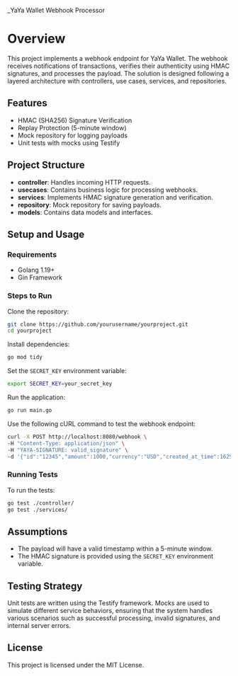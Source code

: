 _YaYa Wallet Webhook Processor
# Overview

This project implements a webhook endpoint for YaYa Wallet. The webhook receives notifications of transactions, verifies their authenticity using HMAC signatures, and processes the payload. The solution is designed following a layered architecture with controllers, use cases, services, and repositories.

## Features

- HMAC (SHA256) Signature Verification
- Replay Protection (5-minute window)
- Mock repository for logging payloads
- Unit tests with mocks using Testify

## Project Structure

- **controller**: Handles incoming HTTP requests.
- **usecases**: Contains business logic for processing webhooks.
- **services**: Implements HMAC signature generation and verification.
- **repository**: Mock repository for saving payloads.
- **models**: Contains data models and interfaces.

## Setup and Usage

### Requirements

- Golang 1.19+
- Gin Framework

### Steps to Run

Clone the repository:

```bash
git clone https://github.com/yourusername/yourproject.git
cd yourproject
```

Install dependencies:

```bash
go mod tidy
```

Set the `SECRET_KEY` environment variable:

```bash
export SECRET_KEY=your_secret_key
```

Run the application:

```bash
go run main.go
```

Use the following cURL command to test the webhook endpoint:

```bash
curl -X POST http://localhost:8080/webhook \
-H "Content-Type: application/json" \
-H "YAYA-SIGNATURE: valid_signature" \
-d '{"id":"12345","amount":1000,"currency":"USD","created_at_time":1625097600,"timestamp":1625097600,"cause":"Payment","full_name":"John Doe","account_name":"john.doe@example.com","invoice_url":"http://example.com/invoice/12345"}'
```

### Running Tests

To run the tests:

```bash
go test ./controller/
go test ./services/
```

## Assumptions

- The payload will have a valid timestamp within a 5-minute window.
- The HMAC signature is provided using the `SECRET_KEY` environment variable.

## Testing Strategy

Unit tests are written using the Testify framework. Mocks are used to simulate different service behaviors, ensuring that the system handles various scenarios such as successful processing, invalid signatures, and internal server errors.

## License

This project is licensed under the MIT License.
